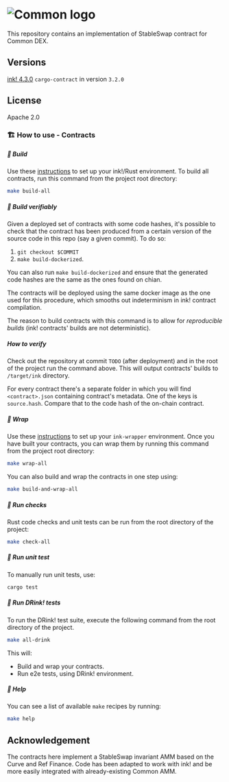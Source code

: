 # ![Common logo](common_logo.svg "Common logo")

This repository contains an implementation of StableSwap contract for Common DEX.

## Versions

[ink! 4.3.0](https://github.com/paritytech/ink/tree/v4.3.0)
`cargo-contract` in version `3.2.0`

## License

Apache 2.0

### 🏗️ How to use - Contracts

##### 💫 Build

Use these [instructions](https://use.ink/getting-started/setup) to set up your ink!/Rust environment.
To build all contracts, run this command from the project root directory:

```sh
make build-all
```

##### 💫 Build verifiably

Given a deployed set of contracts with some code hashes, it's possible to check that the contract has been produced from a certain version of the source code in this repo (say a given commit). To do so:

1. `git checkout $COMMIT`
2. `make build-dockerized`.

You can also run `make build-dockerized` and ensure that the generated code hashes are the same as the ones found on chian.

The contracts will be deployed using the same docker image as the one used for this procedure, which smooths out indeterminism in ink! contract compilation.

The reason to build contracts with this command is to allow for _reproducible builds_ (ink! contracts' builds are not deterministic).

##### How to verify

Check out the repository at commit `TODO` (after deployment) and in the root of the project run the command above. This will output contracts' builds to `/target/ink` directory.

For every contract there's a separate folder in which you will find `<contract>.json` containing contract's metadata. One of the keys is `source.hash`. Compare that to the code hash of the on-chain contract.

##### 💫 Wrap

Use these [instructions](https://github.com/Cardinal-Cryptography/ink-wrapper#installation) to set up your `ink-wrapper` environment.
Once you have built your contracts, you can wrap them by running this command from the project root directory:

```sh
make wrap-all
```

You can also build and wrap the contracts in one step using:

```sh
make build-and-wrap-all
```

##### 💫 Run checks

Rust code checks and unit tests can be run from the root directory of the project:

```sh
make check-all
```

##### 💫 Run unit test

To manually run unit tests, use:

```sh
cargo test
```

##### 💫 Run DRink! tests

To run the DRink! test suite, execute the following command from the root directory of the project.

```sh
make all-drink
```

This will:

- Build and wrap your contracts.
- Run e2e tests, using DRink! environment.

##### 💫 Help

You can see a list of available `make` recipes by running:

```sh
make help
```

## Acknowledgement

The contracts here implement a StableSwap invariant AMM based on the Curve and Ref Finance. Code has been adapted to work with ink! and be more easily integrated with already-existing Common AMM.
